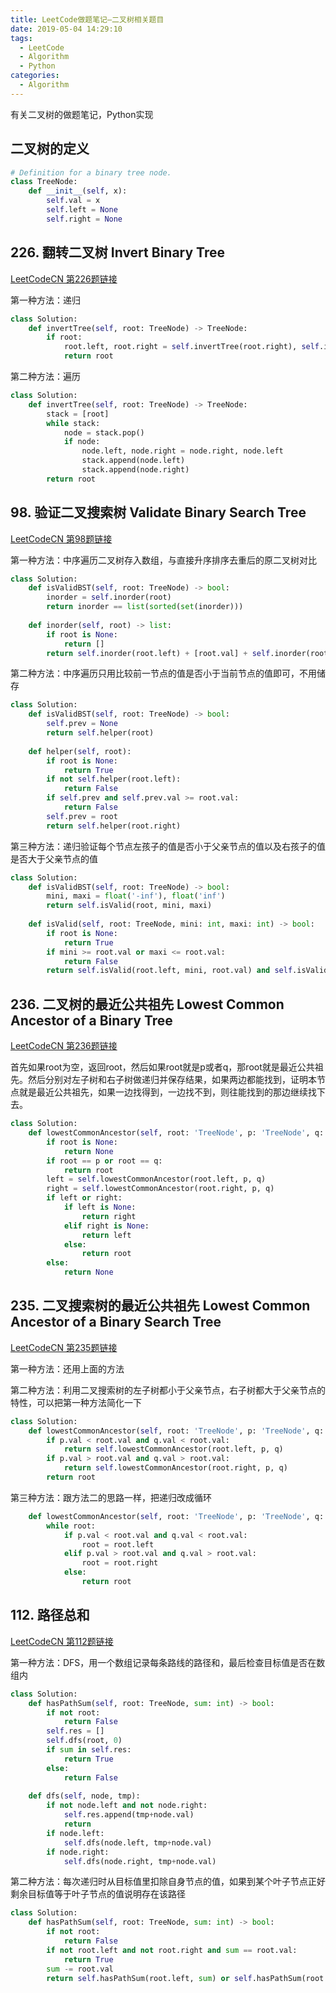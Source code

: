 ```yaml
---
title: LeetCode做题笔记—二叉树相关题目
date: 2019-05-04 14:29:10
tags: 
  - LeetCode
  - Algorithm
  - Python
categories:
  - Algorithm
---
```


有关二叉树的做题笔记，Python实现

## 二叉树的定义
```python
# Definition for a binary tree node.
class TreeNode:
    def __init__(self, x):
        self.val = x
        self.left = None
        self.right = None
```

## 226. 翻转二叉树 Invert Binary Tree

[LeetCodeCN 第226题链接](https://leetcode-cn.com/problems/invert-binary-tree/)

第一种方法：递归

<!-- more -->

```python
class Solution:
    def invertTree(self, root: TreeNode) -> TreeNode:
        if root:
            root.left, root.right = self.invertTree(root.right), self.invertTree(root.left)
            return root
```

第二种方法：遍历
```python
class Solution:
    def invertTree(self, root: TreeNode) -> TreeNode:
        stack = [root]
        while stack:
            node = stack.pop()
            if node:
                node.left, node.right = node.right, node.left
                stack.append(node.left)
                stack.append(node.right)
        return root
```

## 98. 验证二叉搜索树 Validate Binary Search Tree

[LeetCodeCN 第98题链接](https://leetcode-cn.com/problems/validate-binary-search-tree/)

第一种方法：中序遍历二叉树存入数组，与直接升序排序去重后的原二叉树对比

```python
class Solution:
    def isValidBST(self, root: TreeNode) -> bool:
        inorder = self.inorder(root)
        return inorder == list(sorted(set(inorder)))
        
    def inorder(self, root) -> list:
        if root is None:
            return []
        return self.inorder(root.left) + [root.val] + self.inorder(root.right)
```

第二种方法：中序遍历只用比较前一节点的值是否小于当前节点的值即可，不用储存

```python
class Solution:
    def isValidBST(self, root: TreeNode) -> bool:
        self.prev = None
        return self.helper(root)
    
    def helper(self, root):
        if root is None:
            return True
        if not self.helper(root.left):
            return False
        if self.prev and self.prev.val >= root.val:
            return False
        self.prev = root
        return self.helper(root.right)
```

第三种方法：递归验证每个节点左孩子的值是否小于父亲节点的值以及右孩子的值是否大于父亲节点的值

```python
class Solution:
    def isValidBST(self, root: TreeNode) -> bool:
        mini, maxi = float('-inf'), float('inf') 
        return self.isValid(root, mini, maxi)
    
    def isValid(self, root: TreeNode, mini: int, maxi: int) -> bool:
        if root is None:
            return True
        if mini >= root.val or maxi <= root.val:
            return False
        return self.isValid(root.left, mini, root.val) and self.isValid(root.right, root.val, maxi)
```

## 236. 二叉树的最近公共祖先 Lowest Common Ancestor of a Binary Tree

[LeetCodeCN 第236题链接](https://leetcode-cn.com/problems/lowest-common-ancestor-of-a-binary-tree/)

首先如果root为空，返回root，然后如果root就是p或者q，那root就是最近公共祖先。然后分别对左子树和右子树做递归并保存结果，如果两边都能找到，证明本节点就是最近公共祖先，如果一边找得到，一边找不到，则往能找到的那边继续找下去。

```python
class Solution:
    def lowestCommonAncestor(self, root: 'TreeNode', p: 'TreeNode', q: 'TreeNode') -> 'TreeNode':
        if root is None:
            return None
        if root == p or root == q:
            return root
        left = self.lowestCommonAncestor(root.left, p, q)
        right = self.lowestCommonAncestor(root.right, p, q)
        if left or right:
            if left is None:
                return right
            elif right is None:
                return left
            else:
                return root
        else:
            return None
```

## 235. 二叉搜索树的最近公共祖先 Lowest Common Ancestor of a Binary Search Tree

[LeetCodeCN 第235题链接](https://leetcode-cn.com/problems/lowest-common-ancestor-of-a-binary-search-tree/)

第一种方法：还用上面的方法

第二种方法：利用二叉搜索树的左子树都小于父亲节点，右子树都大于父亲节点的特性，可以把第一种方法简化一下

```python
class Solution:
    def lowestCommonAncestor(self, root: 'TreeNode', p: 'TreeNode', q: 'TreeNode') -> 'TreeNode':
        if p.val < root.val and q.val < root.val:
            return self.lowestCommonAncestor(root.left, p, q)
        if p.val > root.val and q.val > root.val:
            return self.lowestCommonAncestor(root.right, p, q)
        return root
```

第三种方法：跟方法二的思路一样，把递归改成循环

```python
    def lowestCommonAncestor(self, root: 'TreeNode', p: 'TreeNode', q: 'TreeNode') -> 'TreeNode':
        while root:
            if p.val < root.val and q.val < root.val:
                root = root.left
            elif p.val > root.val and q.val > root.val:
                root = root.right
            else:
                return root
```

## 112. 路径总和

[LeetCodeCN 第112题链接](https://leetcode-cn.com/problems/path-sum/)

第一种方法：DFS，用一个数组记录每条路线的路径和，最后检查目标值是否在数组内

```python
class Solution:
    def hasPathSum(self, root: TreeNode, sum: int) -> bool:
        if not root:
            return False
        self.res = []
        self.dfs(root, 0)
        if sum in self.res:
            return True
        else:
            return False
            
    def dfs(self, node, tmp):
        if not node.left and not node.right:
            self.res.append(tmp+node.val)
            return
        if node.left:
            self.dfs(node.left, tmp+node.val)
        if node.right:
            self.dfs(node.right, tmp+node.val)
```

第二种方法：每次递归时从目标值里扣除自身节点的值，如果到某个叶子节点正好剩余目标值等于叶子节点的值说明存在该路径

```python
class Solution:
    def hasPathSum(self, root: TreeNode, sum: int) -> bool:
        if not root:
            return False
        if not root.left and not root.right and sum == root.val:
            return True
        sum -= root.val
        return self.hasPathSum(root.left, sum) or self.hasPathSum(root.right, sum)
```